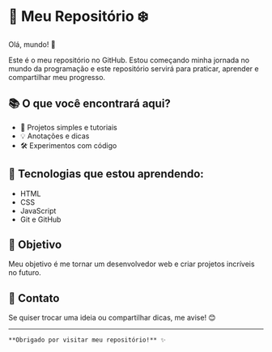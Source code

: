 # 🚀 Meu Repositório ❄️

Olá, mundo! 👋

Este é o meu repositório no GitHub. Estou começando minha jornada no mundo da programação e este repositório servirá para praticar, aprender e compartilhar meu progresso.

## 📚 O que você encontrará aqui?

- 📝 Projetos simples e tutoriais
- 💡 Anotações e dicas
- 🛠️ Experimentos com código

## 🌱 Tecnologias que estou aprendendo:

- HTML
- CSS
- JavaScript
- Git e GitHub

## 🎯 Objetivo

Meu objetivo é me tornar um desenvolvedor web e criar projetos incríveis no futuro.

## 💬 Contato

Se quiser trocar uma ideia ou compartilhar dicas, me avise! 😊

---

	**Obrigado por visitar meu repositório!** ✨